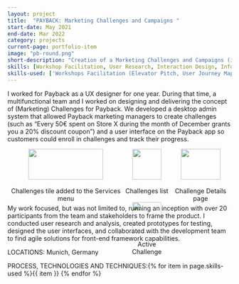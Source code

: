 ```yaml
---
layout: project
title:  "PAYBACK: Marketing Challenges and Campaigns "
start-date: May 2021
end-date: Mar 2022
category: projects
current-page: portfolio-item
image: "pb-round.png"
short-description: "Creation of a Marketing Challenges and Campaigns (internal, admin system and movile, client-facing section in the app)"
skills: [Workshop Facilitation, User Research, Interaction Design, Information Architecture, Front-end Development, Business Analysis]
skills-used: ['Workshops Facilitation (Elevator Pitch, User Journey Mapping, Persona creation, Feature Mapping)', 'User research (surveys, interviews, usability testing)', 'Information Architecture', 'Interaction Design', 'Front-end Development (pairing with front-end devs', 'Business Analysis']
---
```

			
I worked for Payback as a UX designer for one year. During that time, a multifunctional team and I worked on designing and delivering the concept of (Marketing) Challenges for Payback. We developed a desktop admin system that allowed Payback marketing managers to create challenges (such as “Every 50€ spent on Store X during the month of December grants you a 20% discount coupon”) and a user interface on the Payback app so customers could enroll in challenges and track their progress.

<div style="text-align: center; display:-webkit-flex;">
	<span> 
	 	<img class="project-image" style="width: 80%;" src="{{ site.baseurl }}/assets/images/projects/payback/01.PNG" alt=""/>
	 	<figcaption>Challenges tile added to the Services menu</figcaption>
	</span>
	<span>
		<img class="project-image" style="width: 80%;" src="{{ site.baseurl }}/assets/images/projects/payback/02.PNG" alt=""/>
		<figcaption>Challenges list</figcaption>
		<br>
		<img class="project-image" style="width: 80%;" src="{{ site.baseurl }}/assets/images/projects/payback/03.PNG" alt=""/>
		<figcaption>Active Challenge</figcaption>
	</span>
	<span>
		<img class="project-image" style="width: 80%;" src="{{ site.baseurl }}/assets/images/projects/payback/04.PNG" alt=""/>
		<figcaption>Challenge Details page</figcaption>
	</span>
 </div>
<br>
My work focused, but was not limited to, running an inception with over 20 participants from the team and stakeholders to frame the product. I conducted user research and analysis, created prototypes for testing, designed the user interfaces, and collaborated with the development team to find agile solutions for front-end framework capabilities.

<span class="category-description">LOCATIONS:</span>
Munich, Germany

<span class="category-description">PROCESS, TECHNOLOGIES AND TECHNIQUES:</span>{% for item in page.skills-used %}<span class="skill-item">{{ item }}</span> {% endfor %} 
